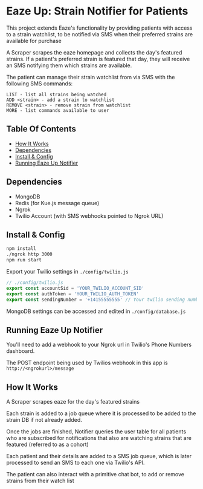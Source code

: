 # Eaze Up: Strain Notifier for Patients

This project extends Eaze's functionality by providing patients with access to a strain watchlist, to be notified via SMS when their preferred strains are available for purchase

A Scraper scrapes the eaze homepage and collects the day's featured strains. If a patient's preferred strain is featured that day, they will receive an SMS notifying them which strains are available.

The patient can manage their strain watchlist from via SMS with the following SMS commands:

```
LIST - list all strains being watched
ADD <strain> - add a strain to watchlist
REMOVE <strain> - remove strain from watchlist
MORE - list commands available to user
```

## Table Of Contents
* [How It Works](#how-it-works)
* [Dependencies](#dependencies)
* [Install & Config](#install-&-config)
* [Running Eaze Up Notifier](#running-eaze-up-notifier)


## Dependencies
* MongoDB
* Redis (for Kue.js message queue)
* Ngrok
* Twilio Account (with SMS webhooks pointed to Ngrok URL)

## Install & Config
```bash
npm install
./ngrok http 3000
npm run start
```
Export your Twilio settings in `./config/twilio.js`

```javascript
// ./config/twilio.js
export const accountSid = 'YOUR_TWILIO_ACCOUNT_SID'
export const authToken = 'YOUR_TWILIO_AUTH_TOKEN'
export const sendingNumber = '+14155555555' // Your twilio sending number (with full area code)
```
MongoDB settings can be accessed and edited in `./config/database.js`

## Running Eaze Up Notifier
You'll need to add a webhook to your Ngrok url in Twilio's Phone Numbers dashboard.

The POST endpoint being used by Twilios webhook in this app is `http://<ngrokurl>/message`

## How It Works
A Scraper scrapes eaze for the day's featured strains

Each strain is added to a job queue where it is processed to be added to the strain DB if not already added.

Once the jobs are finished, Notifier queries the user table for all patients who are subscribed for notifications that also are watching strains that are featured (referred to as a cohort)

Each patient and their details are added to a SMS job queue, which is later processed to send an SMS to each one via Twilio's API.

The patient can also interact with a primitive chat bot, to add or remove strains from their watch list

